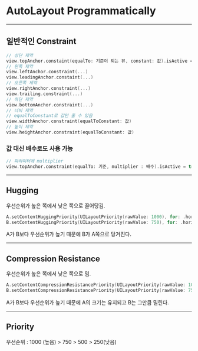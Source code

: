 # AutoLayout Programmatically

------

## 일반적인 Constraint

```swift
// 상단 제약
view.topAnchor.constaint(equalTo: 기준이 되는 뷰, constant: 값).isActive = true 
// 왼쪽 제약
view.leftAnchor.constraint(...)
view.leadingAnchor.constaint(...)
// 오른쪽 제약
view.rightAnchor.constraint(...)
view.trailing.constraint(...)
// 하단 제약
view.bottomAnchor.constraint(...)
// 너비 제약 
// equalToConstant로 값만 줄 수 있음
view.widthAnchor.constraint(equalToConstant: 값)
// 높이 제약
view.heightAnchor.constraint(equalToConstant: 값)
```



### 값 대신 배수로도 사용 가능

```swift
// 파라미터에 multiplier 
view.topAnchor.constraint(equalTo: 기준, multiplier : 배수).isActive = true
```

------

## Hugging

우선순위가 높은 쪽에서 낮은 쪽으로 끌어당김.

```swift
A.setContentHuggingPriority(UILayoutPriority(rawValue: 1000), for: .horizontal)
B.setContentHuggingPriority(UILayoutPriority(rawValue: 750), for: .horizontal)
```

A가 B보다 우선순위가 높기 때문에 B가 A쪽으로 당겨진다.

------

## Compression Resistance

우선순위가 높은 쪽에서 낮은 쪽으로 밈.

```swift
A.setContentCompressionResistancePriority(UILayoutPriority(rawValue: 1000), for: .horizontal)
B.setContentCompressionResistancePriority(UILayoutPriority(rawValue: 750), for: .horizontal)
```

A가 B보다 우선순위가 높기 때문에 A의 크기는 유지되고 B는 그만큼 밀린다.

------

## Priority

우선순위 : 1000 (높음) > 750 > 500 > 250(낮음)
